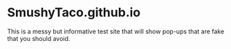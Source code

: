 # SmushyTaco.github.io
This is a messy but informative test site that will show pop-ups that are fake that you should avoid.
